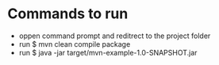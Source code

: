 

# Commands to run
 - oppen command prompt and reditrect to the project folder
 - run $ mvn clean compile package
 - run $ java -jar target/mvn-example-1.0-SNAPSHOT.jar 